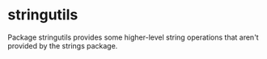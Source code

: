stringutils
===========

Package stringutils provides some higher-level string operations that aren't provided by the strings package.
